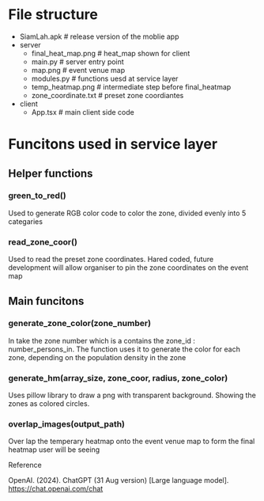 
<h1>File structure </h1>

- SiamLah.apk                 # release version of the moblie app
- server
    - final_heat_map.png      # heat_map shown for client
    - main.py                 # server entry point
    - map.png                 # event venue map
    - modules.py              # functions uesd at service layer
    - temp_heatmap.png        # intermediate step before final_heatmap
    - zone_coordinate.txt     # preset zone coordiantes
- client
    - App.tsx                 # main client side code




<h1>Funcitons used in service layer</h1>
<h2>Helper functions</h2>
<h3>green_to_red()</h3>
<p>Used to generate RGB color code to color the zone, divided evenly into 5 categaries</p>

<h3>read_zone_coor()</h3>
<p>Used to read the preset zone coordinates. Hared coded, future development will allow organiser to pin the zone coordinates on the event map</p>
<h2>Main funcitons</h2>

<h3>generate_zone_color(zone_number)</h3>
<p>In take the zone number which is a contains the zone_id : number_persons_in. The function uses it to generate the color for each zone, depending on the population density in the zone </p>
<h3>generate_hm(array_size, zone_coor, radius, zone_color) </h3>
<p> Uses pillow library to draw a png with transparent background. Showing the zones as colored circles.</p>
<h3> overlap_images(output_path) </h3>
<p> Over lap the temperary heatmap onto the event venue map to form the final heatmap user will be seeing</p>


Reference

OpenAI. (2024). ChatGPT (31 Aug version) [Large language model]. https://chat.openai.com/chat


